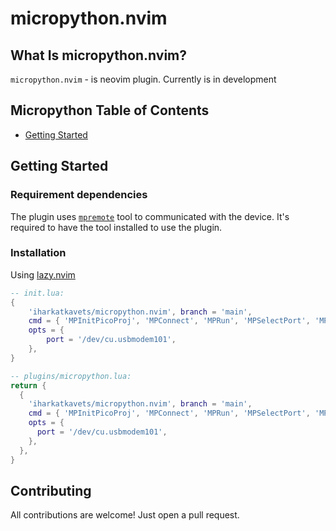 # micropython.nvim

## What Is micropython.nvim?

`micropython.nvim` - is neovim plugin. Currently is in development

## Micropython Table of Contents

- [Getting Started](#getting-started)

## Getting Started

### Requirement dependencies

The plugin uses [`mpremote`](https://docs.micropython.org/en/latest/index.html) tool to communicated with the device. It's required to have the tool installed to use the plugin.

### Installation

Using [lazy.nvim](https://github.com/folke/lazy.nvim)

```lua
-- init.lua:
{
    'iharkatkavets/micropython.nvim', branch = 'main',
    cmd = { 'MPInitPicoProj', 'MPConnect', 'MPRun', 'MPSelectPort', 'MPRunCurrent', 'MPUpload', 'MPLog' },
    opts = {
        port = '/dev/cu.usbmodem101',
    },
}

-- plugins/micropython.lua:
return {
  {
    'iharkatkavets/micropython.nvim', branch = 'main',
    cmd = { 'MPInitPicoProj', 'MPConnect', 'MPRun', 'MPSelectPort', 'MPRunCurrent', 'MPUpload', 'MPLog' },
    opts = {
      port = '/dev/cu.usbmodem101',
    },
  },
}
```

## Contributing

All contributions are welcome! Just open a pull request.
